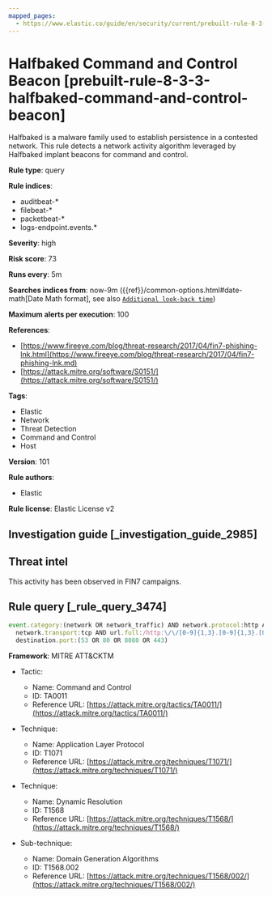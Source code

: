 ```yaml
---
mapped_pages:
  - https://www.elastic.co/guide/en/security/current/prebuilt-rule-8-3-3-halfbaked-command-and-control-beacon.html
---
```


# Halfbaked Command and Control Beacon [prebuilt-rule-8-3-3-halfbaked-command-and-control-beacon]

Halfbaked is a malware family used to establish persistence in a contested network. This rule detects a network activity algorithm leveraged by Halfbaked implant beacons for command and control.

**Rule type**: query

**Rule indices**:

* auditbeat-*
* filebeat-*
* packetbeat-*
* logs-endpoint.events.*

**Severity**: high

**Risk score**: 73

**Runs every**: 5m

**Searches indices from**: now-9m ({{ref}}/common-options.html#date-math[Date Math format], see also [`Additional look-back time`](docs-content://solutions/security/detect-and-alert/create-detection-rule.md#rule-schedule))

**Maximum alerts per execution**: 100

**References**:

* [https://www.fireeye.com/blog/threat-research/2017/04/fin7-phishing-lnk.html](https://www.fireeye.com/blog/threat-research/2017/04/fin7-phishing-lnk.md)
* [https://attack.mitre.org/software/S0151/](https://attack.mitre.org/software/S0151/)

**Tags**:

* Elastic
* Network
* Threat Detection
* Command and Control
* Host

**Version**: 101

**Rule authors**:

* Elastic

**Rule license**: Elastic License v2

## Investigation guide [_investigation_guide_2985]

## Threat intel

This activity has been observed in FIN7 campaigns.

## Rule query [_rule_query_3474]

```js
event.category:(network OR network_traffic) AND network.protocol:http AND
  network.transport:tcp AND url.full:/http:\/\/[0-9]{1,3}.[0-9]{1,3}.[0-9]{1,3}.[0-9]{1,3}\/cd/ AND
  destination.port:(53 OR 80 OR 8080 OR 443)
```

**Framework**: MITRE ATT&CKTM

* Tactic:

    * Name: Command and Control
    * ID: TA0011
    * Reference URL: [https://attack.mitre.org/tactics/TA0011/](https://attack.mitre.org/tactics/TA0011/)

* Technique:

    * Name: Application Layer Protocol
    * ID: T1071
    * Reference URL: [https://attack.mitre.org/techniques/T1071/](https://attack.mitre.org/techniques/T1071/)

* Technique:

    * Name: Dynamic Resolution
    * ID: T1568
    * Reference URL: [https://attack.mitre.org/techniques/T1568/](https://attack.mitre.org/techniques/T1568/)

* Sub-technique:

    * Name: Domain Generation Algorithms
    * ID: T1568.002
    * Reference URL: [https://attack.mitre.org/techniques/T1568/002/](https://attack.mitre.org/techniques/T1568/002/)



